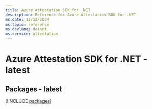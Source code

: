 ```yaml
---
title: Azure Attestation SDK for .NET
description: Reference for Azure Attestation SDK for .NET
ms.date: 12/12/2024
ms.topic: reference
ms.devlang: dotnet
ms.service: attestation
---
```

# Azure Attestation SDK for .NET - latest
## Packages - latest
[!INCLUDE [packages](attestation-index.md)]
